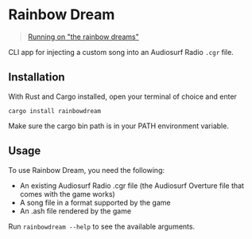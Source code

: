 # Rainbow Dream

> [Running on "the rainbow dreams"](https://www.youtube.com/watch?v=UvdkDDt4tAM)

CLI app for injecting a custom song into an Audiosurf Radio ``.cgr`` file.

## Installation
With Rust and Cargo installed, open your terminal of choice and enter

```
cargo install rainbowdream
```

Make sure the cargo bin path is in your PATH environment variable.

## Usage
To use Rainbow Dream, you need the following:
- An existing Audiosurf Radio .cgr file (the Audiosurf Overture file that comes with the game works)
- A song file in a format supported by the game
- An .ash file rendered by the game

Run ``rainbowdream --help`` to see the available arguments.
